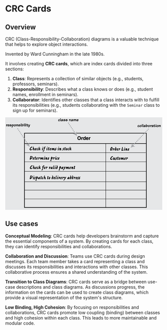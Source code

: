 # CRC Cards

## Overview

CRC (Class-Responsibility-Collaboration) diagrams is a valuable technique that helps to explore object interactions.

Invented by Ward Cunningham in the late 1980s.

It involves creating **CRC cards**, which are index cards divided into three sections:

1. **Class**: Represents a collection of similar objects (e.g., students, professors, seminars).
2. **Responsibility**: Describes what a class knows or does (e.g., student names, enrollment in seminars).
3. **Collaborator**: Identifies other classes that a class interacts with to fulfill its responsibilities (e.g., students collaborating with the `Seminar` class to sign up for seminars).

![](./crc-cards/images/crc-cards.png)


## Use cases

**Conceptual Modeling**: CRC cards help developers brainstorm and capture the essential components of a system. By creating cards for each class, they can identify responsibilities and collaborations.

**Collaboration and Discussion**: Teams use CRC cards during design meetings. Each team member takes a card representing a class and discusses its responsibilities and interactions with other classes. This collaborative process ensures a shared understanding of the system.

**Transition to Class Diagrams**: CRC cards serve as a bridge between use-case descriptions and class diagrams. As discussions progress, the information on the cards can be used to create class diagrams, which provide a visual representation of the system's structure.

**Low Binding, High Cohesion**: By focusing on responsibilities and collaborations, CRC cards promote low coupling (binding) between classes and high cohesion within each class. This leads to more maintainable and modular code.
